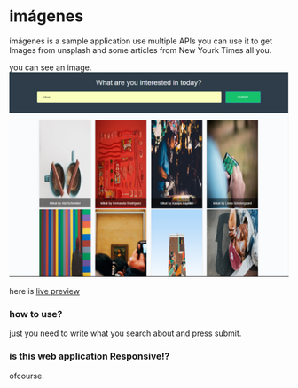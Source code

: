 # imágenes

imágenes is a sample application use multiple APIs you can use it to get Images from unsplash and some articles from New Yourk Times all you.

you can see an image. ![image](./images/capture.png "Title")

here is [live preview](https://muhammedemad.github.io/im-genes/)

### how to use?
just you need to write what you search about and press submit.

### is this web application Responsive!?
ofcourse.


